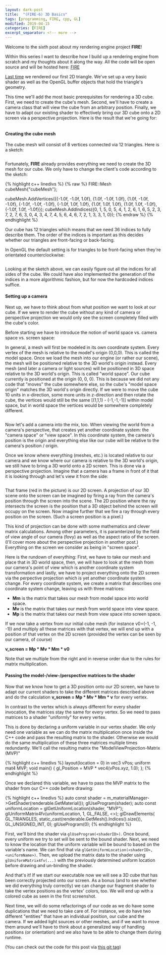 ```yaml
---
layout: dark-post
title:  "(FIRE-6) 3D Basics"
tags: [programming, FIRE, cpp, GL]
modified: 2019-04-15
categories: [FIRE]
excerpt_separator: <!-- more -->
---
```


Welcome to the sixth post about my rendering engine project **FIRE**!

Within this series I want to describe how I build up a rendering engine from scratch and my thoughts about it along the way.
All the code will be open source and will be hosted here: [FIRE](https://github.com/markusrothe/FIRE)

[Last time](https://www.markusrothe.dev/fire/2019/03/24/FIRE-5-Rendering-a-triangle.html) we rendered our first 2D triangle. 
We've set up a very basic shader as well as the OpenGL buffer objects that hold the triangle's geometry.

This time we'll add the most basic prerequisites for rendering a 3D cube.
First, we need to create the cube's mesh. 
Second, we'll have to create a camera class that will view the cube from an arbitrary position. 
Finally, we have to adapt our existing shader to effectively bring our 3D cube onto a 2D screen via a perspective projection. 
Here is the result that we're going for:

<figure>
	<img src="/images/FIRE-6-Cube.PNG" alt="">
</figure>

<!-- more -->

#### Creating the cube mesh

The cube mesh will consist of 8 vertices connected via 12 triangles. Here is a sketch:

<figure>
	<img src="/images/FIRE-6-CubeMesh.png" alt="">
</figure>

Fortunately, **FIRE** already provides everything we need to create the 3D mesh for our cube. 
We only have to change the client's code according to the sketch:

{% highlight c++ linedivs %}
{% raw %}
FIRE::Mesh cubeMesh{"cubeMesh"}; 

cubeMesh.AddVertices({{-1.0f, -1.0f, 1.0f},
                      {1.0f, -1.0f, 1.0f},
                      {1.0f, -1.0f, -1.0f},
                      {-1.0f, -1.0f, -1.0f},
                      {-1.0f, 1.0f, 1.0f},
                      {1.0f, 1.0f, 1.0f},
                      {1.0f, 1.0f, -1.0f},
                      {-1.0f, 1.0f, -1.0f}});
cubeMesh.AddIndices({0, 1, 5, 0, 5, 4,
                     1, 2, 6, 1, 6, 5,
                     2, 3, 7, 2, 7, 6,
                     3, 0, 4, 3, 4, 7,
                     4, 5, 6, 4, 6, 7,
                     2, 1, 3, 3, 1, 0});
{% endraw %}
{% endhighlight %}

Our cube has 12 triangles which means that we need 36 indices to fully describe them. The order of the indices is important as this decides whether our triangles are front-facing or back-facing. 

In OpenGL the default setting is for triangles to be front-facing when they're orientated counterclockwise:

<figure>
	<img src="/images/FIRE-6-CubeIndices.png" alt="">
</figure>

Looking at the sketch above, we can easily figure out all the indices for all sides of the cube.
We could have also implemented the generation of the indices in a more algorithmic fashion, but for now the hardcoded indices suffice.

#### Setting up a camera

Next up, we have to think about from what position we want to look at our cube. 
If we were to render the cube without any kind of camera or perspective projection we would only see the screen completely filled with the cube's color. 

Before starting we have to introduce the notion of world space vs. camera space vs. screen space:

In general, a mesh will first be modeled in its own coordinate system. 
Every vertex of the mesh is relative to the model's origin (0,0,0).
This is called the model space.
Once we load the mesh into our engine (or rather our scene), the mesh will be positioned relative to the 3D world's origin instead. 
Every mesh (and later a camera or light sources) will be positioned in 3D space relative to the 3D world's origin.
This is called "world space". Our cube currently is positioned at the origin (0, 0, 0). This is because we did not any code that "moves" the cube somewhere else, so the cube's "model space origin" matches the 3D world's origin directly. 
If we were to move the cube 10 units in x-direction, some more units in z-direction and then rotate the cube, the vertices would still be the same [(1,1,1) - (-1,-1,-1)] within model space, but in world space the vertices would be somewhere completely different.

<figure>
	<img src="/images/FIRE-6-WorldSpace.png" alt="">
</figure>

Now let's add a camera into the mix, too. When viewing the world from a camera's perspective, that creates yet another coordinate system: the "camera space" or "view space". In this coordinate system, the camera's position is the origin and everything else like our cube will be relative to the camera's position / origin.

Once we know where everything (meshes, etc.) is located relative to our camera and we know where our camera is relative to the 3D world's origin, we still have to bring a 3D world onto a 2D screen. 
This is done via a perspective projection.
Imagine that a camera has a frame in front of it that it is looking through and let's view it from the side:

<figure>
	<img src="/images/FIRE-6-Camera.PNG" alt="">
</figure>

That frame (red in the picture) is our 2D screen. 
A projection of our 3D scene onto the screen can be imagined by firing a ray from the camera's position through the screen into the scene. 
The 2D position where the ray intersects the screen is the position that a 3D object behind the screen will occupy on the screen.
Now imagine further that we fire a ray through every position on the screen. (Such a screen position is a pixel.)

This kind of projection can be done with some mathematics and clever matrix calculations. Among other parameters, it is paramterized by the field of view angle of our camera (fovy) as well as the aspect ratio of the screen.
(I'll cover more about the perspective projection in another post.)
Everything on the screen we consider as being in "screen space".

Here is the rundown of everything: First, we have to take our mesh and place that in 3D world space, then, we will have to look at the mesh from our camera's point of view which is another coordinate system transformation and lastly, we have to project everything onto the 2D screen via the perpective projection which is yet another coordinate system change. For every coordinate system, we create a matrix that describes one coordinate system change, leaving us with three matrices: 
* **Mm** is the matrix that takes our mesh from model space into world space.
* **Mv** is the matrix that takes our mesh from world space into view space.
* **Mp** is the matrix that takes our mesh from view space into screen space.

If we now take a vertex from our initial cube mesh (for instance v0=(-1, -1, -1)) and multiply all these matrices with that vertex, we will end up with a position of that vertex on the 2D screen (provided the vertex can be seen by our camera, of course)

**v_screen = Mp * Mv * Mm * v0**

Note that we multiple from the right and in reverse order due to the rules for matrix multiplication.

#### Passing the model-/view-/perspective matrices to the shader

Now that we know how to get a 3D position onto our 2D screen, we have to adapt our current shaders to take the different matrices described above and do the calculation **v_screen = Mp * Mv * Mm * v** for every vertex.

In contrast to the vertex which is always different for every shader invocation, the matrices stay the same for every vertex. 
So we need to pass matrices to a shader "uniformly" for every vertex.

This is done by declaring a uniform variable in our vertex shader. 
We only need one variable as we can do the matrix multiplication once inside the C++ code and pass the resulting matrix to the shader.
Otherwise we would do the same multiplication of these three matrices multiple times redundantly.
We'll call the resulting matrix the "ModelViewProjection-Matrix (MVP)"

{% highlight c++ linedivs %}
layout(location = 0) in vec3 vPos;
uniform mat4 MVP;
void main() { 
    gl_Position = MVP * vec4(vPos.xyz, 1.0);
};
{% endhighlight %}

Once we declared this variable, we have to pass the MVP matrix to the shader from our C++ code before drawing:

{% highlight c++ linedivs %}
auto const shader = m_materialManager->GetShader(renderable.GetMaterial());
glUseProgram(shader);
auto const uniformLocation = glGetUniformLocation(shader, "MVP");
glUniformMatrix4fv(uniformLocation, 1, GL_FALSE, <<matrix data>>);
glDrawElements(
        GL_TRIANGLES, static_cast<GLsizei>(renderable.GetMesh().Indices().size()), GL_UNSIGNED_INT, 0);
glUseProgram(0);
{% endhighlight %}

First, we'll bind the shader via `glUseProgram(<shaderID>)`. Once bound, every uniform we try to set will be sent to the bound shader.
Next, we need to know the location that the uniform variable will be bound to based on the variable's name. We can find that via `glGetUniformLocation(<shaderID>, <uniformName>)`.
Then, we upload the matrix data to the shader using `glUniformMatrix4fv(...)` with the previously determined uniform location before drawing and un-binding the shader.

And that's it! If we start our executable now we will see a 3D cube that has been correctly projected onto our screen. As a bonus (and to see whether we did everything truly correctly) we can change our fragment shader to take the vertex positions as the vertex' colors, too. We will end up with a colored cube as seen in the first screenshot.

Next time, we will do some refactorings of our code as we do have some duplications that we need to take care of. For instance, we do have two different "entities" that have an individual position, our cube and the camera. If we added light sources or other meshes, and if we want to move them around we'll have to think about a generalized way of handling positions (or orientation) and we also have to be able to change them during runtime.

(You can check out the code for this post via [this git tag](https://github.com/markusrothe/FIRE/tree/FIRE-6))
